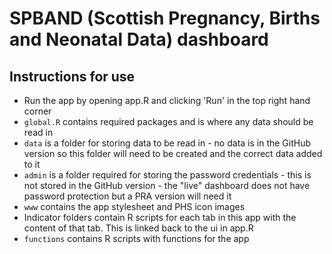 # SPBAND (Scottish Pregnancy, Births and Neonatal Data) dashboard

## Instructions for use

* Run the app by opening app.R and clicking 'Run' in the top right hand corner
* `global.R` contains required packages and is where any data should be read in
* `data` is a folder for storing data to be read in - no data is in the GitHub version so this folder will need to be created and the correct data added to it
* `admin` is a folder required for storing the password credentials - this is not stored in the GitHub version - the "live" dashboard does not have password protection but a PRA version will need it
* `www` contains the app stylesheet and PHS icon images
* Indicator folders contain R scripts for each tab in this app with the content of that tab. This is linked back to the ui in app.R
* `functions` contains R scripts with functions for the app

